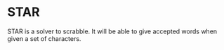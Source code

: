 # STAR

STAR is a solver to scrabble. It will be able to give accepted words when given a set of characters. 
